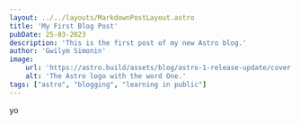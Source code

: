 ```yaml
---
layout: ../../layouts/MarkdownPostLayout.astro
title: 'My First Blog Post'
pubDate: 25-03-2023
description: 'This is the first post of my new Astro blog.'
author: 'Gwilym Simonin'
image:
    url: 'https://astro.build/assets/blog/astro-1-release-update/cover.jpeg' 
    alt: 'The Astro logo with the word One.'
tags: ["astro", "blogging", "learning in public"]
---
```

yo
